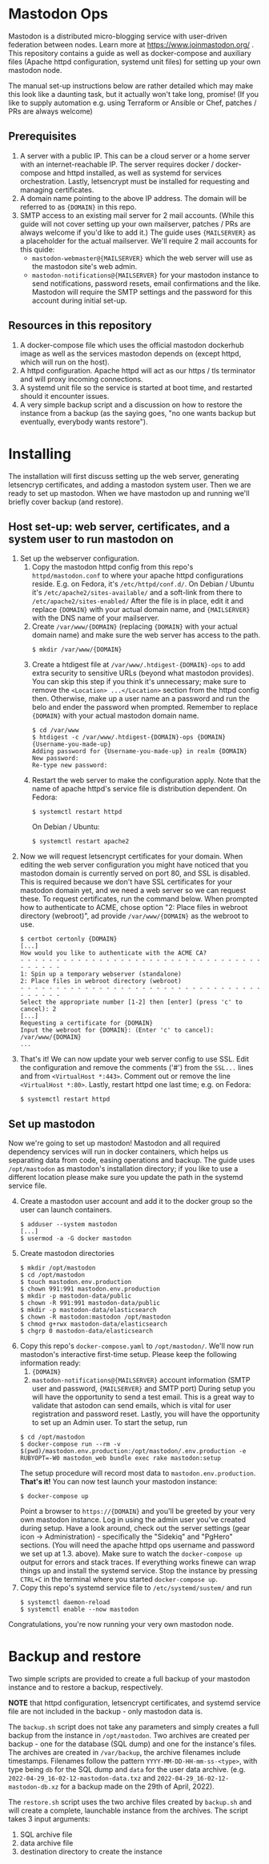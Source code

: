 # Mastodon Ops

Mastodon is a distributed micro-blogging service with user-driven federation between nodes. Learn more at https://www.joinmastodon.org/ .
This repository contains a guide as well as docker-compose and auxiliary files (Apache httpd configuration, systemd unit files) for setting up your own mastodon node.

The manual set-up instructions below are rather detailed which may make this look like a daunting task, but it actually won't take long, promise! 
(If you like to supply automation e.g. using Terraform or Ansible or Chef, patches / PRs are always welcome)

## Prerequisites

1. A server with a public IP. This can be a cloud server or a home server with an internet-reachable IP.
   The server requires docker / docker-compose and httpd installed, as well as systemd for services orchestration.
   Lastly, letsencrypt must be installed for requesting and managing certificates.
2. A domain name pointing to the above IP address.
   The domain will be referred to as `{DOMAIN}` in this repo.
3. SMTP access to an existing mail server for 2 mail accounts.
   (While this guide will not cover setting up your own mailserver, patches / PRs are always welcome if you'd like to add it.)
   The guide uses `{MAILSERVER}` as a placeholder for the actual mailserver.
   We'll require 2 mail accounts for this quide:
   - `mastodon-webmaster@{MAILSERVER}` which the web server will use as the mastodon site's web admin.
   - `mastodon-notifications@{MAILSERVER}` for your mastodon instance to send notifications, password resets, email confirmations and the like.
     Mastodon will require the SMTP settings and the password for this account during initial set-up.

## Resources in this repository

1. A docker-compose file which uses the official mastodon dockerhub image as well as the services mastodon depends on
   (except httpd, which will run on the host).
2. A httpd configuration. Apache httpd will act as our https / tls terminator and will proxy incoming connections.
3. A systemd unit file so the service is started at boot time, and restarted should it encounter issues.
4. A very simple backup script and a discussion on how to restore the instance from a backup (as the saying goes, "no one wants backup but eventually, everybody  wants restore").

# Installing

The installation will first discuss setting up the web server, generating letsencryp certificates, and adding a mastodon system user.
Then we are ready  to set up mastodon.
When we have mastodon up and running we'll briefly cover backup (and restore).

## Host set-up: web server, certificates, and a system user to run mastodon on

1. Set up the webserver configuration.
   1. Copy the mastodon httpd config from this repo's `httpd/mastodon.conf` to where your apache httpd configurations reside.
      E.g. on Fedora, it's `/etc/httpd/conf.d/`.
      On Debian / Ubuntu it's `/etc/apache2/sites-available/` and a soft-link from there to `/etc/apache2/sites-enabled/`
      After the file is in place, edit it and replace `{DOMAIN}` with your actual domain name, and `{MAILSERVER}` with the DNS name of your mailserver.
   2. Create `/var/www/{DOMAIN}` (replacing `{DOMAIN}` with your actual domain name) and make sure the web server has access to the path.
      ```shell
      $ mkdir /var/www/{DOMAIN} 
      ```
   3. Create a htdigest file at `/var/www/.htdigest-{DOMAIN}-ops` to add extra security to sensitive URLs (beyond what mastodon provides).
      You can skip this step if you think it's unnecessary; make sure to remove the `<Location> ...</Location>` section from the httpd config then.
      Otherwise, make up a user name an a password and run the belo and ender the password when prompted.
      Remember to replace `{DOMAIN}` with your actual mastodon domain name.
      ```shell
      $ cd /var/www
      $ htdigest -c /var/www/.htdigest-{DOMAIN}-ops {DOMAIN} {Username-you-made-up}
      Adding password for {Username-you-made-up} in realm {DOMAIN}
      New password:
      Re-type new password:
      ```
    4. Restart the web server to make the configuration apply.
       Note that the name of apache httpd's service file is distribution dependent.
       On Fedora:
       ```shell
       $ systemctl restart httpd
       ```
       On Debian / Ubuntu:
       ```shell
       $ systemctl restart apache2
       ```
2. Now we will request letsencrypt certificates for your domain.
   When editing the web server configuration you might have noticed that you mastodon domain is currently served on port 80, and SSL is disabled.
   This is required because we don't have SSL certificates for your mastodon domain yet, and we need a web server so we can request these.
   To request certificates, run the command below.
   When prompted how to authenticate to ACME, chose option "2: Place files in webroot directory (webroot)", ad provide `/var/www/{DOMAIN}` as the webroot to use.
   ```shell
   $ certbot certonly {DOMAIN}
   [...]
   How would you like to authenticate with the ACME CA?
   - - - - - - - - - - - - - - - - - - - - - - - - - - - - - - - - - - - - - - - -
   1: Spin up a temporary webserver (standalone)
   2: Place files in webroot directory (webroot)
   - - - - - - - - - - - - - - - - - - - - - - - - - - - - - - - - - - - - - - - -
   Select the appropriate number [1-2] then [enter] (press 'c' to cancel): 2
   [...]
   Requesting a certificate for {DOMAIN}
   Input the webroot for {DOMAIN}: (Enter 'c' to cancel): /var/www/{DOMAIN}
   ...
   ```
3. That's it! We can now update your web server config to use SSL.
   Edit the configuration and remove the comments ('#') from the `SSL...` lines and from `<VirtualHost *:443>`.
   Comment out or remove the line `<VirtualHost *:80>`.
   Lastly, restart httpd one last time; e.g. on Fedora:
   ```shell
   $ systemctl restart httpd
   ```

## Set up mastodon

Now we're going to set up mastodon!
Mastodon and all required dependency services will run in docker containers, which helps us separating data from code, easing operations and backup.
The guide uses `/opt/mastodon` as mastodon's installation directory; if you like to use a different location please make sure you update the path in the systemd service file.

4. Create a mastodon user account and add it to the docker group so the user can launch containers.
   ```shell
   $ adduser --system mastodon
   [...]
   $ usermod -a -G docker mastodon
   ```
5. Create mastodon directories
   ```shell
   $ mkdir /opt/mastodon
   $ cd /opt/mastodon
   $ touch mastodon.env.production
   $ chown 991:991 mastodon.env.production
   $ mkdir -p mastodon-data/public
   $ chown -R 991:991 mastodon-data/public
   $ mkdir -p mastodon-data/elasticsearch
   $ chown -R mastodon:mastodon /opt/mastodon
   $ chmod g+rwx mastodon-data/elasticsearch
   $ chgrp 0 mastodon-data/elasticsearch
   ```
6. Copy this repo's `docker-compose.yaml` to `/opt/mastodon/`.
   We'll now run mastodon's interactive first-time setup.
   Please keep the following information ready:
   1. `{DOMAIN}`
   2. `mastodon-notifications@{MAILSERVER}` account information (SMTP user and password, `{MAILSERVER}` and SMTP port)
      During setup you will have the opportunity to send a test email.
      This is a great way to validate that astodon can send emails, which is vital for user registration and password reset.
   Lastly, you will have the opportunity to set up an Admin user.
   To start the setup, run
   ```shell
   $ cd /opt/mastodon
   $ docker-compose run --rm -v $(pwd)/mastodon.env.production:/opt/mastodon/.env.production -e RUBYOPT=-W0 mastodon_web bundle exec rake mastodon:setup
   ```
   The setup procedure will record most data to `mastodon.env.production`.
   **That's it!** You can now test launch your mastodon instance:
   ```shell
   $ docker-compose up
   ```
   Point a browser to `https://{DOMAIN}` and you'll be greeted by your very own mastodon instance.
   Log in using the admin user you've created during setup.
   Have a look around, check out the server settings (gear icon -> Administration) - specifically the "Sidekiq" and "PgHero" sections.
   (You will need the apache httpd ops username and password we set up at 1.3. above).
   Make sure to watch the `docker-compose up` output for errors and stack traces.
   If everything works finewe can wrap things up and install the systemd service.
   Stop the instance by pressing `CTRL+C` in the terminal where you started `docker-compose up`.
7. Copy this repo's systemd service file to `/etc/systemd/sustem/` and run 
   ```shell
   $ systemctl daemon-reload
   $ systemctl enable --now mastodon
   ```

Congratulations, you're now running your very own mastodon node.

# Backup and restore

Two simple scripts are provided to create a full backup of your mastodon instance and to restore a backup, respectively.

**NOTE** that httpd configuration, letsencrypt certificates, and systemd service file are not included in the backup - only mastodon data is.

The `backup.sh` script does not take any parameters and simply creates a full backup from the instance in `/opt/mastodon`.
Two archives are created per backup - one for the database (SQL dump) and one for the instance's files.
The archives are created in `/var/backup`, the archive filenames include timestamps.
Filenames follow the pattern `YYYY-MM-DD-HH-mm-ss-<type>`, with type being `db` for the SQL dump and `data` for the user data archive.
(e.g. `2022-04-29_16-02-12-mastodon-data.txz` and `2022-04-29_16-02-12-mastodon-db.xz` for a backup made on the 29th of April, 2022).

The `restore.sh` script uses the two archive files created by `backup.sh` and will create a complete, launchable instance from the archives.
The script takes 3 input arguments:
1. SQL archive file
2. data archive file
3. destination directory to create the instance
